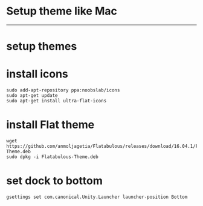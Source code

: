 # Setup theme like Mac
-------------------------
# setup themes
# install icons
```
sudo add-apt-repository ppa:noobslab/icons
sudo apt-get update
sudo apt-get install ultra-flat-icons
```
# install Flat theme
```
wget https://github.com/anmoljagetia/Flatabulous/releases/download/16.04.1/Flatabulous-Theme.deb
sudo dpkg -i Flatabulous-Theme.deb
```
# set dock to bottom
```
gsettings set com.canonical.Unity.Launcher launcher-position Bottom
```
